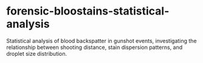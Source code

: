 # forensic-bloostains-statistical-analysis
Statistical analysis of blood backspatter in gunshot events, investigating the relationship between shooting distance, stain dispersion patterns, and droplet size distribution.
